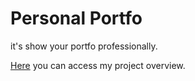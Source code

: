 # Personal Portfo

it's show your portfo professionally.

[Here](https://samiratalanchi.github.io/personal-portfolio) you can access my project overview.

